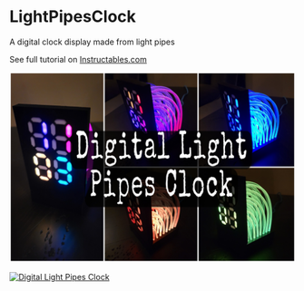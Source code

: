 # LightPipesClock
A digital clock display made from light pipes

See full tutorial on [Instructables.com](https://www.instructables.com/Digital-Light-Pipes-Fiber-Optic-Clock/)

![Digital Light Pipes Clock](Images/CoverImage.jpg)

[![Digital Light Pipes Clock](https://img.youtube.com/vi/2n5Elx5SJpc/0.jpg)](https://www.youtube.com/watch?v=2n5Elx5SJpc)